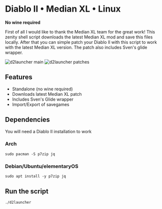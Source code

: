 # Diablo II • Median XL • Linux
**No wine required**

First of all I would like to thank the Median XL team for the great work! This zenity shell script downloads the latest Median XL mod and save this files locally. After that you can simple patch your Diablo II with this script to work with the latest Median XL version. The patch also includes Sven's glide wrapper.

![d2launcher main](https://raw.githubusercontent.com/murkl/d2launcher/master/res/screenshots/menu.png)
![d2launcher patches](https://raw.githubusercontent.com/murkl/d2launcher/master/res/screenshots/patches.png)

## Features
* Standalone (no wine required)
* Downloads latest Median XL patch
* Includes Sven's Glide wrapper
* Import/Export of savegames

## Dependencies
You will need a Diablo II installation to work

### Arch
```
sudo pacman -S p7zip jq
```
### Debian/Ubuntu/elementaryOS
```
sudo apt install -y p7zip jq
```

## Run the script
```
./d2launcher
```
